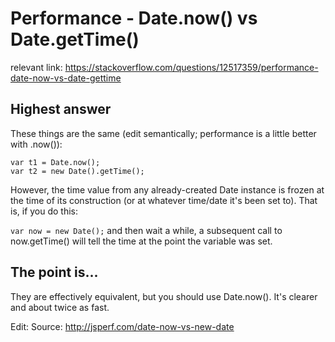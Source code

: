 # Performance - Date.now() vs Date.getTime()

relevant link: https://stackoverflow.com/questions/12517359/performance-date-now-vs-date-gettime

## Highest answer

These things are the same (edit semantically; performance is a little better with .now()):

```
var t1 = Date.now();
var t2 = new Date().getTime();
```

However, the time value from any already-created Date instance is frozen at the time of its construction (or at whatever time/date it's been set to). That is, if you do this:

`var now = new Date();` and then wait a while, a subsequent call to now.getTime() will tell the time at the point the variable was set.

## The point is...

They are effectively equivalent, but you should use Date.now(). It's clearer and about twice as fast.

Edit: Source: http://jsperf.com/date-now-vs-new-date

